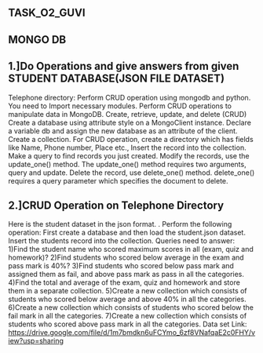 ## TASK_O2_GUVI
## MONGO DB 
## 1.]Do Operations and give answers from given STUDENT DATABASE(JSON FILE DATASET)
Telephone directory: Perform CRUD operation using mongodb and python.
You need to
Import necessary modules.
Perform CRUD operations to manipulate data in MongoDB. Create, retrieve, update, and delete (CRUD)
Create a database using attribute style on a MongoClient instance. Declare a variable db and assign the new database as an attribute of the client.
Create a collection.
For CRUD operation, create a directory which has fields like Name, Phone number, Place etc.,
Insert the record into the collection.
Make a query to find records you just created.
Modify the records, use the update_one() method. The update_one() method requires two arguments, query and update.
Delete the record, use delete_one() method. delete_one() requires a query parameter which specifies the document to delete.

## 2.]CRUD Operation on Telephone Directory
Here is the student dataset in the json format. .
Perform the following operation:
First create a database and then load the student.json dataset.
Insert the students record into the collection.
Queries need to answer:
1)Find the student name who scored maximum scores in all (exam, quiz and homework)?
2)Find students who scored below average in the exam and pass mark is 40%?
3)Find students who scored below pass mark and assigned them as fail, and above pass mark as pass in all the categories.
4)Find the total and average of the exam, quiz and homework and store them in a separate collection.
5)Create a new collection which consists of students who scored below average and above 40% in all the categories.
6)Create a new collection which consists of students who scored below the fail mark in all the categories.
7)Create a new collection which consists of students who scored above pass mark in all the categories.
Data set Link: https://drive.google.com/file/d/1m7bmdkn6uFCYmo_6zf8VNafqaE2c0FHY/view?usp=sharing


